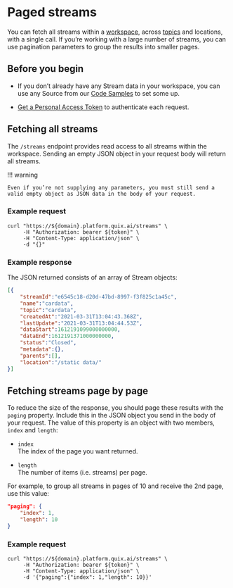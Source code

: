 # Paged streams

You can fetch all streams within a
[workspace](../../platform/definitions.md#workspace), across
[topics](../../platform/definitions.md#topics) and locations, with a
single call. If you’re working with a large number of streams, you can
use pagination parameters to group the results into smaller pages.

## Before you begin

  - If you don’t already have any Stream data in your workspace, you can use any Source from our [Code Samples](../../platform/samples/samples.md) to set some up.

  - [Get a Personal Access Token](authenticate.md)
    to authenticate each request.

## Fetching all streams

The `/streams` endpoint provides read access to all streams within
the workspace. Sending an empty JSON object in your request body will
return all streams.

!!! warning

	Even if you’re not supplying any parameters, you must still send a valid empty object as JSON data in the body of your request.

### Example request

``` shell
curl "https://${domain}.platform.quix.ai/streams" \
     -H "Authorization: bearer ${token}" \
     -H "Content-Type: application/json" \
     -d "{}"
```

### Example response

The JSON returned consists of an array of Stream objects:

``` json
[{
    "streamId":"e6545c18-d20d-47bd-8997-f3f825c1a45c",
    "name":"cardata",
    "topic":"cardata",
    "createdAt":"2021-03-31T13:04:43.368Z",
    "lastUpdate":"2021-03-31T13:04:44.53Z",
    "dataStart":1612191099000000000,
    "dataEnd":1612191371000000000,
    "status":"Closed",
    "metadata":{},
    "parents":[],
    "location":"/static data/"
}]
```

## Fetching streams page by page

To reduce the size of the response, you should page these results with
the `paging` property. Include this in the JSON object you send in
the body of your request. The value of this property is an object with
two members, `index` and `length`:

  - `index`  
    The index of the page you want returned.

  - `length`  
    The number of items (i.e. streams) per page.

For example, to group all streams in pages of 10 and receive the 2nd
page, use this value:

``` json
"paging": {
    "index": 1,
    "length": 10
}
```

### Example request

``` shell
curl "https://${domain}.platform.quix.ai/streams" \
     -H "Authorization: bearer ${token}" \
     -H "Content-Type: application/json" \
     -d '{"paging":{"index": 1,"length": 10}}'
```
